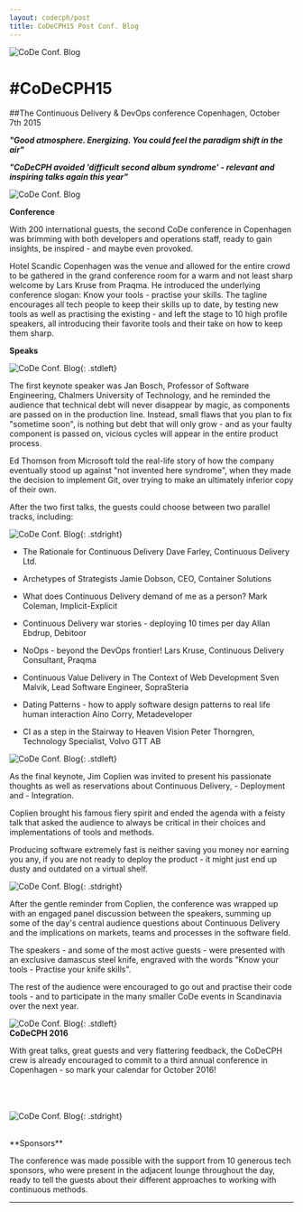 ```yaml
---
layout: codecph/post
title: CoDeCPH15 Post Conf. Blog
---
```


![CoDe Conf. Blog](/cph15/images/blogs/blog-pic-1.png)

# #CoDeCPH15


##The Continuous Delivery & DevOps conference Copenhagen, October 7th 2015




**_"Good atmosphere. Energizing. You could feel the paradigm shift in the air"_**

**_"CoDeCPH avoided 'difficult second album syndrome' -  relevant and inspiring talks again this year"_**

![CoDe Conf. Blog](/cph15/images/blogs/blog-pic-2.png)



**Conference**

With 200 international guests, the second CoDe conference in Copenhagen was brimming with both developers and operations staff, ready to gain insights, be inspired - and maybe even provoked.

Hotel Scandic Copenhagen was the venue and allowed for the entire crowd to be gathered in the grand conference room for a warm and not least sharp welcome by Lars Kruse from Praqma. He introduced the underlying conference slogan: Know your tools - practise your skills. The tagline encourages all tech people to keep their skills up to date, by testing new tools as well as practising the existing - and left the stage to 10 high profile speakers, all introducing their favorite tools and their take on how to keep them sharp.

**Speaks**

![CoDe Conf. Blog](/cph15/images/blogs/blog-pic-3.png){: .stdleft}

The first keynote speaker was Jan Bosch, Professor of Software Engineering, Chalmers University of Technology, and he reminded the audience that technical debt will never disappear by magic, as components are passed on in the production line. Instead, small flaws that you plan to fix "sometime soon", is nothing but debt that will only grow - and as your faulty component is passed on, vicious cycles will appear in the entire product process.

Ed Thomson from Microsoft told the real-life story of how the company eventually stood up against "not invented here syndrome", when they made the decision to implement Git, over trying to make an ultimately inferior copy of their own.

After the two first talks, the guests could choose between two parallel tracks, including:

![CoDe Conf. Blog](/cph15/images/blogs/blog-pic-4.png){: .stdright}

- The Rationale for Continuous Delivery
Dave Farley, Continuous Delivery Ltd.

- Archetypes of Strategists
Jamie Dobson, CEO, Container Solutions

- What does Continuous Delivery demand of me as a person?
Mark Coleman, Implicit-Explicit

- Continuous Delivery war stories - deploying 10 times per day
Allan Ebdrup, Debitoor

- NoOps - beyond the DevOps frontier!
Lars Kruse, Continuous Delivery Consultant, Praqma

- Continuous Value Delivery in The Context of Web Development
Sven Malvik, Lead Software Engineer, SopraSteria

- Dating Patterns - how to apply software design patterns to real life human interaction
Aino Corry, Metadeveloper

- CI as a step in the Stairway to Heaven Vision
Peter Thorngren, Technology Specialist, Volvo GTT AB

![CoDe Conf. Blog](/cph15/images/blogs/blog-pic-5.png){: .stdleft}

As the final keynote, Jim Coplien was invited to present his passionate thoughts as well as reservations about Continuous Delivery, - Deployment and - Integration.

Coplien brought his famous fiery spirit and ended the agenda with a feisty talk that asked the audience to always be critical in their choices and implementations of tools and methods.

Producing software extremely fast is neither saving you money nor earning you any, if you are not ready to deploy the product - it might just end up dusty and outdated on a virtual shelf.

![CoDe Conf. Blog](/cph15/images/blogs/blog-pic-6.png){: .stdright}

After the gentle reminder from Coplien, the conference was wrapped up with an engaged panel discussion between the speakers, summing up some of the day's central audience questions about Continuous Delivery and the implications on markets, teams and processes in the software field.



The speakers - and some of the most active guests - were presented with an exclusive damascus steel knife, engraved with the words "Know your tools - Practise your knife skills".

The rest of the audience were encouraged to go out and practise their code tools - and to participate in the many smaller CoDe events in Scandinavia over the next year.

![CoDe Conf. Blog](/cph15/images/blogs/blog-pic-7.png){: .stdleft}
<br>
**CoDeCPH 2016**

With great talks, great guests and very flattering feedback, the CoDeCPH crew is already encouraged to commit to a third annual conference in Copenhagen - so mark your calendar for October 2016!<br><br>


<br><br>
![CoDe Conf. Blog](/cph15/images/blogs/blog-pic-8.png){: .stdright}

<br>
**Sponsors**

The conference was made possible with the support from 10 generous tech sponsors, who were present in the adjacent lounge throughout the day, ready to tell the guests about their different approaches to working with continuous methods.
<hr>
